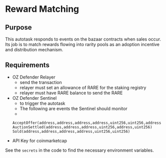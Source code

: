# Reward Matching

## Purpose
This autotask responds to events on the bazaar contracts when sales occur. Its job is to match rewards flowing into rarity pools as an adoption incentive and distribution mechanism.

## Requirements
* OZ Defender Relayer 
  * send the transaction
  * relayer must set an allowance of RARE for the staking registry
  * relayer must have RARE balance to send the RARE
* OZ Defender Sentinel
  * to trigger the autotask
  * The following are events the Sentinel should monitor
  * 
  ```
  AcceptOffer(address,address,address,address,uint256,uint256,address[],uint8[])
  AuctionSettled(address,address,address,uint256,address,uint256)
  Sold(address,address,address,address,uint256,uint256)
  ```
* API Key for coinmarketcap

See the `secrets` in the code to find the necessary environment variables.